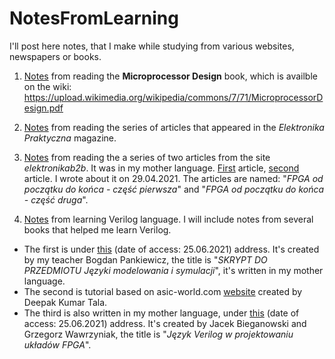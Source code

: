 # NotesFromLearning

I'll post here notes, that I make while studying from various websites, newspapers or books. 

1. [Notes](https://github.com/mozerpol/NotesFromLearning/tree/main/Microprocessor-Design) from reading the **Microprocessor Design** book, which is availble on the wiki: <br/> 
https://upload.wikimedia.org/wikipedia/commons/7/71/MicroprocessorDesign.pdf

2. [Notes](https://github.com/mozerpol/NotesFromLearning/tree/main/ExperimentsWithFPGA) from reading the series of articles that appeared in the *Elektronika Praktyczna* magazine. 

3. [Notes](https://github.com/mozerpol/NotesFromLearning/tree/main/FPGAodPoczatkuDoKonca) from reading the a series of two articles from the site *elektronikab2b*. It was in my mother language. [First](https://elektronikab2b.pl/technika/1315-fpga-od-poczatku-do-konca-czesc-pierwsza) article, [second](https://elektronikab2b.pl/technika/1468-fpga-od-poczatku-do-konca-czesc-druga) article. I wrote about it on 29.04.2021. The articles are named: "*FPGA od początku do końca - część pierwsza*" and "*FPGA od początku do końca - część druga*".

4. [Notes](https://github.com/mozerpol/NotesFromLearning/tree/master/learningVerilog) from learning Verilog language. I will include notes from several books that helped me learn Verilog. 
- The first is under [this](#http://www.ue.eti.pg.gda.pl/~bpa/jmis/skrypt_jmis_3v6.pdf) (date of access: 25.06.2021) address. It's created by my teacher Bogdan Pankiewicz, the title is "*SKRYPT DO PRZEDMIOTU Języki modelowania i symulacji*", it's written in my mother language. 
- The second is tutorial based on asic-world.com [website](#http://www.asic-world.com/verilog/veritut.html) created by Deepak Kumar Tala.
- The third is also written in my mother language, under [this](#http://staff.uz.zgora.pl/rwisniew/instrukcje/inne/verilog/verilog_kurs.pdf) (date of access: 25.06.2021) address. It's created by Jacek Bieganowski and Grzegorz Wawrzyniak, the title is "*Język Verilog w projektowaniu układów FPGA*".
